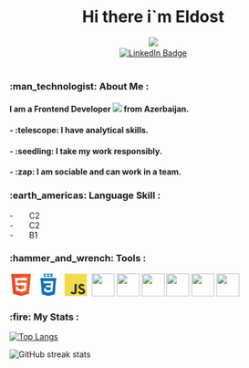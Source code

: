 
<div id="header" align="center">
  <h1> Hi there i`m Eldost </h1>
  <img src="https://media.giphy.com/media/M9gbBd9nbDrOTu1Mqx/giphy.gif" width="100"/>
</div>
<div id="badges" align='center'>
  <a href="https://www.linkedin.com/in/eldost-mirzeyev-8512732aa/">
    <img src="https://img.shields.io/badge/LinkedIn-blue?style=for-the-badge&logo=linkedin&logoColor=white" alt="LinkedIn Badge"/>
  </a></div>
  <div align='center'>
        <img src="https://komarev.com/ghpvc/?username=EldostJs&style=flat-square&color=blue" alt=""/>
  </div>
<div id='aboutMe' align='left'>
<h3> :man_technologist: About Me :</h3>
<h4> I am a Frontend Developer <img src="https://media.giphy.com/media/WUlplcMpOCEmTGBtBW/giphy.gif" width="30"> from Azerbaijan.</h4>  
<h4> - :telescope: I have analytical skills.</h4>
<h4> - :seedling: I take my work responsibly.</h4>
<h4> - :zap: I am sociable and can work in a team.</h4>
<h3> :earth_americas:	 Language Skill :</h3>
<div> - <img src="https://static-00.iconduck.com/assets.00/russia-icon-1024x946-w4so6t0m.png" width='20' height='10'/> C2</div>
<div> - <img src="https://upload.wikimedia.org/wikipedia/commons/thumb/d/dd/Flag_of_Azerbaijan.svg/2560px-Flag_of_Azerbaijan.svg.png"width='20'height='10'/> C2</div>
<div> - <img src="https://encrypted-tbn0.gstatic.com/images?q=tbn:ANd9GcQAaqB2mIsyptoVUe2J8N_9xk6RPLUg44Fv-Gb4yVXWiA&s" width='20' height='10' /> B1</div>
</div>
<div id='language' align='left'>
  <h3>:hammer_and_wrench: Tools :</h3>
  <img src="https://github.com/devicons/devicon/blob/master/icons/html5/html5-original.svg" title="HTML5" alt="HTML" width="40" height="40"/>&nbsp;
  <img src="https://github.com/devicons/devicon/blob/master/icons/css3/css3-plain-wordmark.svg"  title="CSS3" alt="CSS" width="40" height="40"/>&nbsp;
  <img src="https://github.com/devicons/devicon/blob/master/icons/javascript/javascript-original.svg" title="JavaScript" alt="JavaScript" width="40" height="40"/>&nbsp;
  <img src="https://cdn.jsdelivr.net/gh/devicons/devicon@latest/icons/git/git-original.svg" width='40' height='40' />
  <img src="https://cdn.jsdelivr.net/gh/devicons/devicon@latest/icons/bootstrap/bootstrap-original.svg" width='40' height='40' />
  <img src="https://cdn.jsdelivr.net/gh/devicons/devicon@latest/icons/figma/figma-original.svg" width='40' height='40' />
  <img src="https://cdn.jsdelivr.net/gh/devicons/devicon@latest/icons/github/github-original.svg" width='40' height='40' />
  <img src="https://cdn.jsdelivr.net/gh/devicons/devicon@latest/icons/stackoverflow/stackoverflow-original.svg" width='40' height='40' />
  <img src="https://cdn.jsdelivr.net/gh/devicons/devicon@latest/icons/vscode/vscode-original.svg" width='40' height='40' />
</div>
<div id='myStats' align='left' display='flex' >
  <h3>:fire: My Stats :</h3>
  
[![Top Langs](https://github-readme-stats.vercel.app/api/top-langs/?username=EldostJs)](https://github.com/anuraghazra/github-readme-stats)

![GitHub streak stats](https://streak-stats.demolab.com/?user=EldostJs)  
</div>
